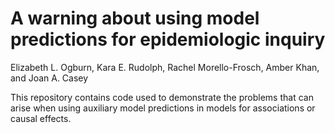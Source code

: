 # A warning about using model predictions for epidemiologic inquiry

Elizabeth L. Ogburn, Kara E. Rudolph, Rachel Morello-Frosch, Amber Khan, and Joan A. Casey

This repository contains code used to demonstrate the problems that can arise when using auxiliary model predictions in models for associations or causal effects.
